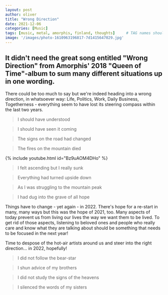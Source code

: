 ```yaml
---
layout: post
author: oliver
title: "Wrong Direction"
date: 2021-12-06
categories: [Music]
tags: [music, metal, amorphis, finland, thoughts]     # TAG names should always be lowercase
image: '/images/photo-1610963196817-7d1415647029.jpg'
---
```


## It didn't need the great song entitled "Wrong Direction" from Amorphis' 2018 "Queen of Time"-album to sum many different situations up in one wording.

There could be too much to say but we're indeed heading into a wrong direction, in whatsoever way: Life, Politics, Work, Daily Business, Togetherness - everything seem to have lost its steering compass within the last two years.

> I should have understood

> I should have seen it coming

> The signs on the road had changed

> The fires on the mountain died

{% include youtube.html id="Bz9uAOM4DHo" %}

> I felt ascending but I really sunk

> Everything had turned upside down

> As I was struggling to the mountain peak

> I had dug into the grave of all hope

Things have to change - yet again - in 2022. There's hope for a re-start in many, many ways but this was the hope of 2021, too. Many aspects of today prevent us from living our lives the way we want them to be lived. To get rid of those aspects, listening to beloved ones and people who really care and know what they are talking about should be something that needs to be focused in the next year!

Time to despose of the hot-air artists around us and steer into the right direction... in 2022, hopefully!

> I did not follow the bear-star

> I shun advice of my brothers

> I did not study the signs of the heavens

> I silenced the words of my sisters
